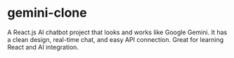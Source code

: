 # gemini-clone
A React.js AI chatbot project that looks and works like Google Gemini. It has a clean design, real-time chat, and easy API connection. Great for learning React and AI integration.
